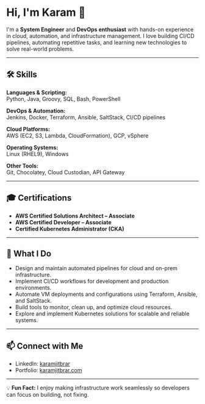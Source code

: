 # Hi, I'm Karam 👋

I'm a **System Engineer** and **DevOps enthusiast** with hands-on experience in cloud, automation, and infrastructure management. I love building CI/CD pipelines, automating repetitive tasks, and learning new technologies to solve real-world problems.

---

## 🛠 Skills

**Languages & Scripting:**  
Python, Java, Groovy, SQL, Bash, PowerShell

**DevOps & Automation:**  
Jenkins, Docker, Terraform, Ansible, SaltStack, CI/CD pipelines

**Cloud Platforms:**  
AWS (EC2, S3, Lambda, CloudFormation), GCP, vSphere

**Operating Systems:**  
Linux (RHEL9), Windows

**Other Tools:**  
Git, Chocolatey, Cloud Custodian, API Gateway

---

## 🎓 Certifications

- **AWS Certified Solutions Architect – Associate**  
- **AWS Certified Developer – Associate**  
- **Certified Kubernetes Administrator (CKA)**

---

## 🚀 What I Do

- Design and maintain automated pipelines for cloud and on-prem infrastructure.  
- Implement CI/CD workflows for development and production environments.  
- Automate VM deployments and configurations using Terraform, Ansible, and SaltStack.  
- Build tools to monitor, clean up, and optimize cloud resources.  
- Explore and implement Kubernetes solutions for scalable and reliable systems.

---

## 📫 Connect with Me

- LinkedIn: [karamjitbrar](https://www.linkedin.com/in/karamjitbrar/)  
- Portfolio: [karamjitbrar.com](https://karamjitbrar.com)  

---

💡 **Fun Fact:** I enjoy making infrastructure work seamlessly so developers can focus on building, not fixing.  


